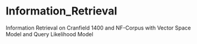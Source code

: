 # Information_Retrieval
Information Retrieval on Cranfield 1400 and NF-Corpus with Vector Space Model and Query Likelihood Model
